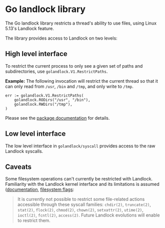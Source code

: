 # Go landlock library

The Go landlock library restricts a thread's ability to use files,
using Linux 5.13's Landlock feature.

The library provides access to Landlock on two levels:

## High level interface

To restrict the current process to only see a given set of paths and
subdirectories, use `golandlock.V1.RestrictPaths`.

**Example:** The following invocation will restrict the current thread
so that it can only read from `/usr`, `/bin` and `/tmp`, and only
write to `/tmp`.

```
err := golandlock.V1.RestrictPaths(
    golandlock.RODirs("/usr", "/bin"),
    golandlock.RWDirs("/tmp"),
)
```

Please see the [package
documentation](https://pkg.go.dev/github.com/gnoack/golandlock) for
details.

## Low level interface

The low level interface in `golandlock/syscall` provides access to the
raw Landlock syscalls.

## Caveats

Some filesystem operations can't currently be restricted with
Landlock. Familiarity with the Landlock kernel interface and its
limitations is assumed
([documentation](https://landlock.io/linux-doc/landlock-v34/userspace-api/landlock.html),
[filesystem
flags](https://landlock.io/linux-doc/landlock-v34/userspace-api/landlock.html#filesystem-flags):

> It is currently not possible to restrict some file-related actions
> accessible through these syscall families: `chdir(2)`,
> `truncate(2)`, `stat(2)`, `flock(2)`, `chmod(2)`, `chown(2)`,
> `setxattr(2)`, `utime(2)`, `ioctl(2)`, `fcntl(2)`, `access(2)`.
> Future Landlock evolutions will enable to restrict them.
